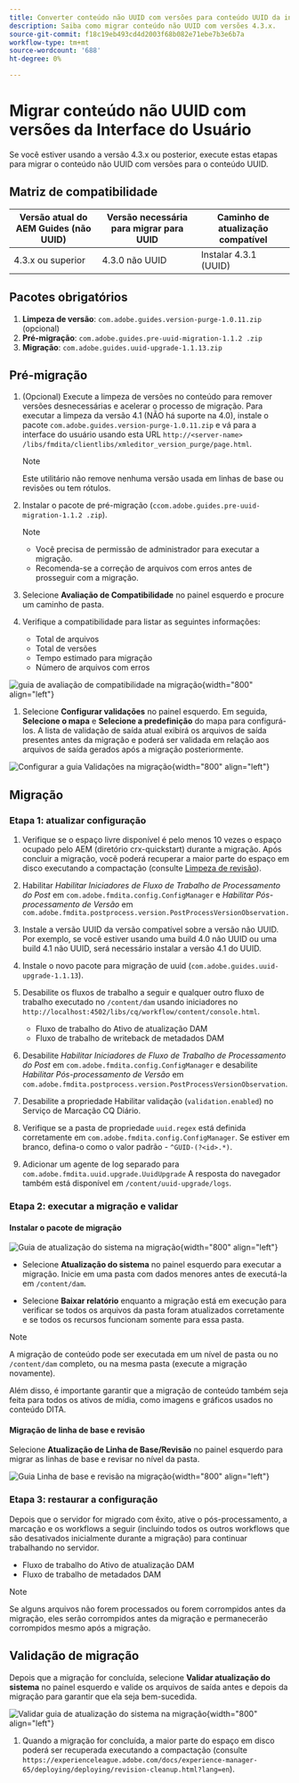 ```yaml
---
title: Converter conteúdo não UUID com versões para conteúdo UUID da interface do usuário
description: Saiba como migrar conteúdo não UUID com versões 4.3.x.
source-git-commit: f18c19eb493cd4d2003f68b082e71ebe7b3e6b7a
workflow-type: tm+mt
source-wordcount: '688'
ht-degree: 0%

---
```


# Migrar conteúdo não UUID com versões da Interface do Usuário

Se você estiver usando a versão 4.3.x ou posterior, execute estas etapas para migrar o conteúdo não UUID com versões para o conteúdo UUID.

## Matriz de compatibilidade

| Versão atual do AEM Guides (não UUID) | Versão necessária para migrar para UUID | Caminho de atualização compatível |
|---|---|---|
| 4.3.x ou superior | 4.3.0 não UUID | Instalar 4.3.1 (UUID) |

## Pacotes obrigatórios

1. **Limpeza de versão**: `com.adobe.guides.version-purge-1.0.11.zip` (opcional)
1. **Pré-migração**: `com.adobe.guides.pre-uuid-migration-1.1.2 .zip`
1. **Migração**: `com.adobe.guides.uuid-upgrade-1.1.13.zip`



## Pré-migração

1. (Opcional) Execute a limpeza de versões no conteúdo para remover versões desnecessárias e acelerar o processo de migração. Para executar a limpeza da versão 4.1 (NÃO há suporte na 4.0), instale o pacote `com.adobe.guides.version-purge-1.0.11.zip` e vá para a interface do usuário usando esta URL `http://<server-name> /libs/fmdita/clientlibs/xmleditor_version_purge/page.html`.

   >[!NOTE]
   >
   >Este utilitário não remove nenhuma versão usada em linhas de base ou revisões ou tem rótulos.
1. Instalar o pacote de pré-migração (`ccom.adobe.guides.pre-uuid-migration-1.1.2 .zip`).

   >[!NOTE]
   >
   >* Você precisa de permissão de administrador para executar a migração.
   >* Recomenda-se a correção de arquivos com erros antes de prosseguir com a migração.

1. Selecione **Avaliação de Compatibilidade** no painel esquerdo e procure um caminho de pasta.
1. Verifique a compatibilidade para listar as seguintes informações:
   * Total de arquivos
   * Total de versões
   * Tempo estimado para migração
   * Número de arquivos com erros



![guia de avaliação de compatibilidade na migração](assets/migration-compatibility-assessment.png){width="800" align="left"}


1. Selecione **Configurar validações** no painel esquerdo. Em seguida, **Selecione o mapa** e **Selecione a predefinição** do mapa para configurá-los. A lista de validação de saída atual exibirá os arquivos de saída presentes antes da migração e poderá ser validada em relação aos arquivos de saída gerados após a migração posteriormente.

![Configurar a guia Validações na migração](assets/migration-configure-validation.png){width="800" align="left"}




## Migração

### Etapa 1: atualizar configuração

1. Verifique se o espaço livre disponível é pelo menos 10 vezes o espaço ocupado pelo AEM (diretório crx-quickstart) durante a migração. Após concluir a migração, você poderá recuperar a maior parte do espaço em disco executando a compactação (consulte [Limpeza de revisão](https://experienceleague.adobe.com/docs/experience-manager-65/deploying/deploying/revision-cleanup.html?lang=en)).

1. Habilitar *Habilitar Iniciadores de Fluxo de Trabalho de Processamento do Post* em `com.adobe.fmdita.config.ConfigManager` e *Habilitar Pós-processamento de Versão* em `com.adobe.fmdita.postprocess.version.PostProcessVersionObservation.`

1. Instale a versão UUID da versão compatível sobre a versão não UUID. Por exemplo, se você estiver usando uma build 4.0 não UUID ou uma build 4.1 não UUID, será necessário instalar a versão 4.1 do UUID.

1. Instale o novo pacote para migração de uuid (`com.adobe.guides.uuid-upgrade-1.1.13`).

1. Desabilite os fluxos de trabalho a seguir e qualquer outro fluxo de trabalho executado no `/content/dam` usando iniciadores no `http://localhost:4502/libs/cq/workflow/content/console.html`.

   * Fluxo de trabalho do Ativo de atualização DAM
   * Fluxo de trabalho de writeback de metadados DAM

1. Desabilite *Habilitar Iniciadores de Fluxo de Trabalho de Processamento do Post* em `com.adobe.fmdita.config.ConfigManager` e desabilite *Habilitar Pós-processamento de Versão* em `com.adobe.fmdita.postprocess.version.PostProcessVersionObservation`.

1. Desabilite a propriedade Habilitar validação (`validation.enabled`) no Serviço de Marcação CQ Diário.

1. Verifique se a pasta de propriedade `uuid.regex` está definida corretamente em `com.adobe.fmdita.config.ConfigManager`. Se estiver em branco, defina-o como o valor padrão - `^GUID-(?<id>.*)`.
1. Adicionar um agente de log separado para `com.adobe.fmdita.uuid.upgrade.UuidUpgrade` A resposta do navegador também está disponível em `/content/uuid-upgrade/logs`.

### Etapa 2: executar a migração e validar

#### Instalar o pacote de migração

![Guia de atualização do sistema na migração](assets/migration-system-upgrade.png){width="800" align="left"}

* Selecione **Atualização do sistema** no painel esquerdo para executar a migração. Inicie em uma pasta com dados menores antes de executá-la em `/content/dam`.

* Selecione **Baixar relatório** enquanto a migração está em execução para verificar se todos os arquivos da pasta foram atualizados corretamente e se todos os recursos funcionam somente para essa pasta.


>[!NOTE]
>
> A migração de conteúdo pode ser executada em um nível de pasta ou no `/content/dam` completo, ou na mesma pasta (execute a migração novamente).

Além disso, é importante garantir que a migração de conteúdo também seja feita para todos os ativos de mídia, como imagens e gráficos usados no conteúdo DITA.

#### Migração de linha de base e revisão

Selecione **Atualização de Linha de Base/Revisão** no painel esquerdo para migrar as linhas de base e revisar no nível da pasta.

![Guia Linha de base e revisão na migração](assets/migration-baseline-review-upgrade.png){width="800" align="left"}


### Etapa 3: restaurar a configuração

Depois que o servidor for migrado com êxito, ative o pós-processamento, a marcação e os workflows a seguir (incluindo todos os outros workflows que são desativados inicialmente durante a migração) para continuar trabalhando no servidor.

* Fluxo de trabalho do Ativo de atualização DAM
* Fluxo de trabalho de metadados DAM

>[!NOTE]
>
>Se alguns arquivos não forem processados ou forem corrompidos antes da migração, eles serão corrompidos antes da migração e permanecerão corrompidos mesmo após a migração.

## Validação de migração

Depois que a migração for concluída, selecione **Validar atualização do sistema** no painel esquerdo e valide os arquivos de saída antes e depois da migração para garantir que ela seja bem-sucedida.

![Validar guia de atualização do sistema na migração](assets/migration-validate-system-upgrade.png){width="800" align="left"}


1. Quando a migração for concluída, a maior parte do espaço em disco poderá ser recuperada executando a compactação (consulte `https://experienceleague.adobe.com/docs/experience-manager-65/deploying/deploying/revision-cleanup.html?lang=en`).

